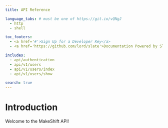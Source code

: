 ```yaml
---
title: API Reference

language_tabs: # must be one of https://git.io/vQNgJ
  - http
  - shell

toc_footers:
  - <a href='#'>Sign Up for a Developer Key</a>
  - <a href='https://github.com/lord/slate'>Documentation Powered by Slate</a>

includes:
  - api/authentication
  - api/v1/users
  - api/v1/users/index
  - api/v1/users/show

search: true
---
```


# Introduction

Welcome to the MakeShift API!

